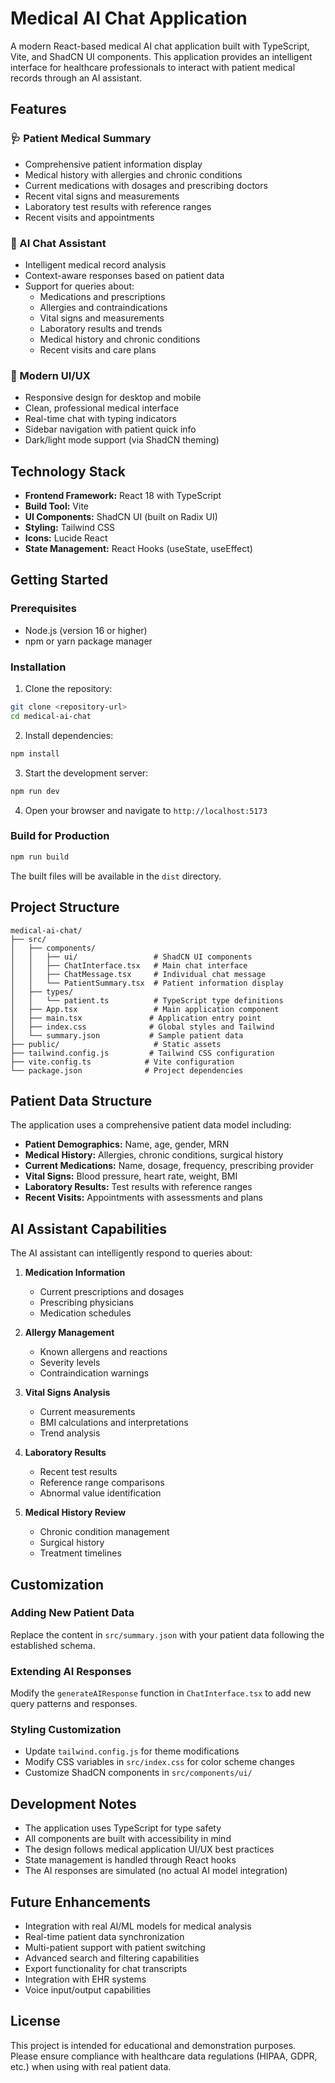 # Medical AI Chat Application

A modern React-based medical AI chat application built with TypeScript, Vite, and ShadCN UI components. This application provides an intelligent interface for healthcare professionals to interact with patient medical records through an AI assistant.

## Features

### 🩺 Patient Medical Summary
- Comprehensive patient information display
- Medical history with allergies and chronic conditions
- Current medications with dosages and prescribing doctors
- Recent vital signs and measurements
- Laboratory test results with reference ranges
- Recent visits and appointments

### 🤖 AI Chat Assistant
- Intelligent medical record analysis
- Context-aware responses based on patient data
- Support for queries about:
  - Medications and prescriptions
  - Allergies and contraindications
  - Vital signs and measurements
  - Laboratory results and trends
  - Medical history and chronic conditions
  - Recent visits and care plans

### 📱 Modern UI/UX
- Responsive design for desktop and mobile
- Clean, professional medical interface
- Real-time chat with typing indicators
- Sidebar navigation with patient quick info
- Dark/light mode support (via ShadCN theming)

## Technology Stack

- **Frontend Framework:** React 18 with TypeScript
- **Build Tool:** Vite
- **UI Components:** ShadCN UI (built on Radix UI)
- **Styling:** Tailwind CSS
- **Icons:** Lucide React
- **State Management:** React Hooks (useState, useEffect)

## Getting Started

### Prerequisites
- Node.js (version 16 or higher)
- npm or yarn package manager

### Installation

1. Clone the repository:
```bash
git clone <repository-url>
cd medical-ai-chat
```

2. Install dependencies:
```bash
npm install
```

3. Start the development server:
```bash
npm run dev
```

4. Open your browser and navigate to `http://localhost:5173`

### Build for Production

```bash
npm run build
```

The built files will be available in the `dist` directory.

## Project Structure

```
medical-ai-chat/
├── src/
│   ├── components/
│   │   ├── ui/                 # ShadCN UI components
│   │   ├── ChatInterface.tsx   # Main chat interface
│   │   ├── ChatMessage.tsx     # Individual chat message
│   │   └── PatientSummary.tsx  # Patient information display
│   ├── types/
│   │   └── patient.ts          # TypeScript type definitions
│   ├── App.tsx                 # Main application component
│   ├── main.tsx               # Application entry point
│   ├── index.css              # Global styles and Tailwind
│   └── summary.json           # Sample patient data
├── public/                     # Static assets
├── tailwind.config.js         # Tailwind CSS configuration
├── vite.config.ts            # Vite configuration
└── package.json              # Project dependencies
```

## Patient Data Structure

The application uses a comprehensive patient data model including:

- **Patient Demographics:** Name, age, gender, MRN
- **Medical History:** Allergies, chronic conditions, surgical history
- **Current Medications:** Name, dosage, frequency, prescribing provider
- **Vital Signs:** Blood pressure, heart rate, weight, BMI
- **Laboratory Results:** Test results with reference ranges
- **Recent Visits:** Appointments with assessments and plans

## AI Assistant Capabilities

The AI assistant can intelligently respond to queries about:

1. **Medication Information**
   - Current prescriptions and dosages
   - Prescribing physicians
   - Medication schedules

2. **Allergy Management**
   - Known allergens and reactions
   - Severity levels
   - Contraindication warnings

3. **Vital Signs Analysis**
   - Current measurements
   - BMI calculations and interpretations
   - Trend analysis

4. **Laboratory Results**
   - Recent test results
   - Reference range comparisons
   - Abnormal value identification

5. **Medical History Review**
   - Chronic condition management
   - Surgical history
   - Treatment timelines

## Customization

### Adding New Patient Data
Replace the content in `src/summary.json` with your patient data following the established schema.

### Extending AI Responses
Modify the `generateAIResponse` function in `ChatInterface.tsx` to add new query patterns and responses.

### Styling Customization
- Update `tailwind.config.js` for theme modifications
- Modify CSS variables in `src/index.css` for color scheme changes
- Customize ShadCN components in `src/components/ui/`

## Development Notes

- The application uses TypeScript for type safety
- All components are built with accessibility in mind
- The design follows medical application UI/UX best practices
- State management is handled through React hooks
- The AI responses are simulated (no actual AI model integration)

## Future Enhancements

- Integration with real AI/ML models for medical analysis
- Real-time patient data synchronization
- Multi-patient support with patient switching
- Advanced search and filtering capabilities
- Export functionality for chat transcripts
- Integration with EHR systems
- Voice input/output capabilities

## License

This project is intended for educational and demonstration purposes. Please ensure compliance with healthcare data regulations (HIPAA, GDPR, etc.) when using with real patient data.